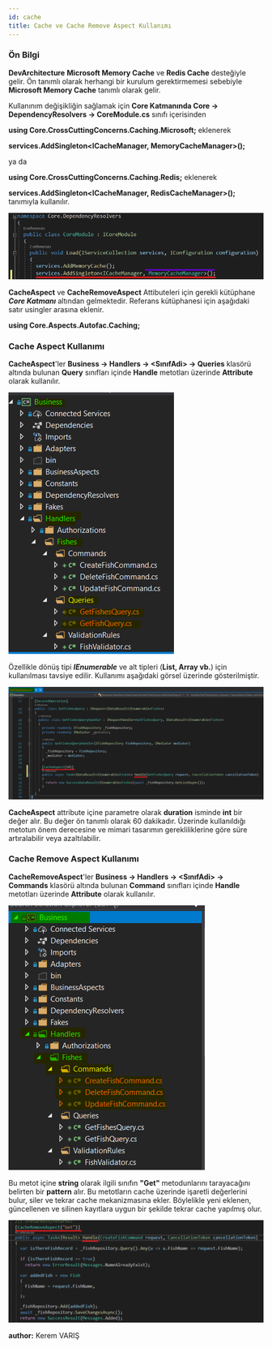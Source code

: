 ```yaml
---
id: cache
title: Cache ve Cache Remove Aspect Kullanımı
---
```

### Ön Bilgi
**DevArchitecture**  **Microsoft Memory Cache** ve **Redis Cache** desteğiyle gelir. Ön tanımlı olarak herhangi bir kurulum gerektirmemesi sebebiyle **Microsoft Memory Cache** tanımlı olarak gelir.

Kullanınım değişikliğin sağlamak için **Core Katmanında Core -> DependencyResolvers -> CoreModule.cs** sınıfı içerisinden 

**using Core.CrossCuttingConcerns.Caching.Microsoft;** eklenerek

**services.AddSingleton<ICacheManager, MemoryCacheManager>();**

ya da 

**using Core.CrossCuttingConcerns.Caching.Redis;** eklenerek

**services.AddSingleton<ICacheManager, RedisCacheManager>();** tanımıyla kullanılır.


![](./../../../../media/image49.png)

**CacheAspect** ve **CacheRemoveAspect** Attibuteleri için gerekli kütüphane ***Core Katmanı*** altından gelmektedir. 
Referans kütüphanesi için aşağıdaki satır usingler arasına eklenir.

**using Core.Aspects.Autofac.Caching;**

### Cache Aspect Kullanımı
**CacheAspect**'ler **Business -> Handlers -> <SınıfAdi> -> Queries** klasörü altında bulunan **Query** sınıfları içinde **Handle** metotları üzerinde **Attribute** olarak kullanılır.


![](./../../../../media/image45.png)

 Özellikle dönüş tipi ***IEnumerable*** ve alt tipleri (**List, Array vb.**) için kullanılması tavsiye edilir. 
 Kullanımı aşağıdaki görsel üzerinde gösterilmiştir.

![](./../../../../media/image46.png)

**CacheAspect** attribute içine parametre olarak **duration** isminde **int** bir değer alır. Bu değer ön tanımlı olarak 60 dakikadır. Üzerinde kullanıldığı metotun önem derecesine ve mimari tasarımın gerekliliklerine göre süre artıralabilir veya azaltılabilir.

### Cache Remove Aspect Kullanımı

**CacheRemoveAspect**'ler **Business -> Handlers -> <SınıfAdi> -> Commands** klasörü altında bulunan **Command** sınıfları içinde **Handle** metotları üzerinde **Attribute** olarak kullanılır.

![](./../../../../media/image47.png)

Bu metot içine **string** olarak ilgili sınıfın **"Get"** metodunlarını tarayacağını belirten bir **pattern** alır. Bu metotların cache üzerinde işaretli değerlerini bulur, siler ve tekrar cache mekanizmasına ekler. Böylelikle yeni eklenen, güncellenen ve silinen kayıtlara uygun bir şekilde tekrar cache yapılmış olur.

![](./../../../../media/image48.png)

**author:** Kerem VARIŞ